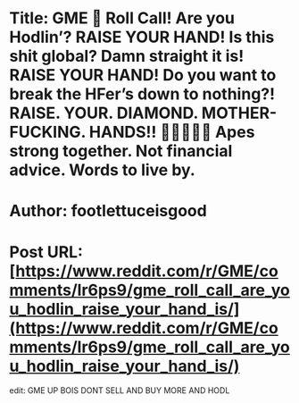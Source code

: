 # Title: GME 🦍 Roll Call! Are you Hodlin’? RAISE YOUR HAND! Is this shit global? Damn straight it is! RAISE YOUR HAND! Do you want to break the HFer’s down to nothing?! RAISE. YOUR. DIAMOND. MOTHER-FUCKING. HANDS!! 💎🙌🦍🚀🌔 Apes strong together. Not financial advice. Words to live by.
# Author: footlettuceisgood
# Post URL: [https://www.reddit.com/r/GME/comments/lr6ps9/gme_roll_call_are_you_hodlin_raise_your_hand_is/](https://www.reddit.com/r/GME/comments/lr6ps9/gme_roll_call_are_you_hodlin_raise_your_hand_is/)


edit: GME UP BOIS DONT SELL AND BUY MORE AND HODL